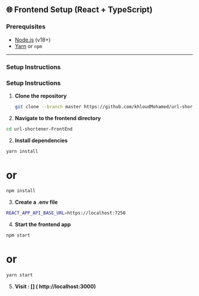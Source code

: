 ## 🌐 Frontend Setup (React + TypeScript)

### Prerequisites

- [Node.js](https://nodejs.org/) (v18+)
- [Yarn](https://yarnpkg.com/) or `npm`

---

### Setup Instructions
### Setup Instructions

1. **Clone the repository**

   ```bash
   git clone --branch master https://github.com/khloudMohamed/url-shortener-FrontEnd.git
   ```
2. **Navigate to the frontend directory**

```bash
cd url-shortener-FrontEnd
```
2. **Install dependencies**
```bash
yarn install
```
# or
```bash
npm install
```
3. **Create a .env file**
```bash
REACT_APP_API_BASE_URL=https://localhost:7250
```
4. **Start the frontend app**
```bash
npm start
```
# or 

```bash
yarn start
```
5. **Visit :  [] ( http://localhost:3000)**
